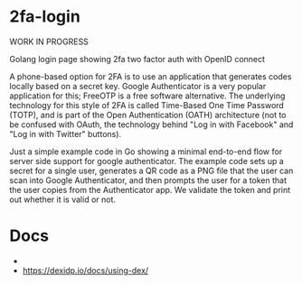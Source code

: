 # 2fa-login

WORK IN PROGRESS


Golang login page showing 2fa two factor auth with OpenID connect

A phone-based option for 2FA is to use an application that generates codes locally based on a secret key. Google Authenticator is a very popular application for this; FreeOTP is a free software alternative. The underlying technology for this style of 2FA is called Time-Based One Time Password (TOTP), and is part of the Open Authentication (OATH) architecture (not to be confused with OAuth, the technology behind "Log in with Facebook" and "Log in with Twitter" buttons).


Just a simple example code in Go showing a minimal end-to-end flow for server side support for google authenticator. The example code sets up a secret for a single user, generates a QR code as a PNG file that the user can scan into Google Authenticator, and then prompts the user for a token that the user copies from the Authenticator app. We validate the token and print out whether it is valid or not.


# Docs
- 
- https://dexidp.io/docs/using-dex/
